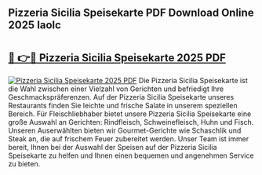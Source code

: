 ## Pizzeria Sicilia Speisekarte PDF Download Online 2025 Iaolc

# <h2><a href="http://gcam2au.nevu.top/?p=Pizzeria+Sicilia+Speisekarte">🔗 👉🔴 Pizzeria Sicilia Speisekarte 2025 PDF</a></h2>

[![Pizzeria Sicilia Speisekarte 2025 PDF](https://i.imgur.com/dBaPXMq.png)](http://gcam2au.nevu.top/?p=Pizzeria+Sicilia+Speisekarte)
Die Pizzeria Sicilia Speisekarte ist die Wahl zwischen einer Vielzahl von Gerichten und befriedigt Ihre Geschmackspräferenzen. Auf der Pizzeria Sicilia Speisekarte unseres Restaurants finden Sie leichte und frische Salate in unserem speziellen Bereich. Für Fleischliebhaber bietet unsere Pizzeria Sicilia Speisekarte eine große Auswahl an Gerichten: Rindfleisch, Schweinefleisch, Huhn und Fisch. Unseren Auserwählten bieten wir Gourmet-Gerichte wie Schaschlik und Steak an, die auf frischem Feuer zubereitet werden. Unser Team ist immer bereit, Ihnen bei der Auswahl der Speisen auf der Pizzeria Sicilia Speisekarte zu helfen und Ihnen einen bequemen und angenehmen Service zu bieten.
